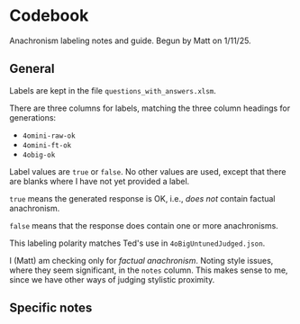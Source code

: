 # Codebook

Anachronism labeling notes and guide. Begun by Matt on 1/11/25.

## General

Labels are kept in the file `questions_with_answers.xlsm`.

There are three columns for labels, matching the three column headings for generations:

* `4omini-raw-ok`
* `4omini-ft-ok`
* `4obig-ok`

Label values are `true` or `false`. No other values are used, except that there are blanks where I have not yet provided a label. 

`true` means the generated response is OK, i.e., *does not* contain factual anachronism. 

`false` means that the response does contain one or more anachronisms. 

This labeling polarity matches Ted's use in `4oBigUntunedJudged.json`.

I (Matt) am checking only for *factual anachronism*. Noting style issues, where they seem significant, in the `notes` column. This makes sense to me, since we have other ways of judging stylistic proximity.

## Specific notes